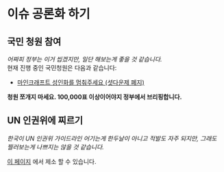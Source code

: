 # 이슈 공론화 하기

## 국민 청원 참여
*어짜피 정부는 이거 씹겠지만, 일단 해보는게 좋을 것 같습니다.*  
현재 진행 중인 국민청원은 다음과 같습니다:
  
* [마인크래프트 성인화를 멈춰주세요 (셧다운제 폐지)](https://www1.president.go.kr/petitions/Temp/erMjQ7)

**청원 쪼개지 마세요. 100,000표 이상이어야지 정부에서 브리핑합니다.**

## UN 인권위에 찌르기
*한국이 UN 인권위 가이드라인 어기는게 한두날이 아니고 적발도 자주 되지만, 그래도 찔러보는게 나쁘지는 않을 것 같습니다.*

[이 페이지](https://www.ohchr.org/EN/HRBodies/HRC/ComplaintProcedure/Pages/HRCComplaintProcedureIndex.aspx) 에서 제소 할 수 있습니다.

